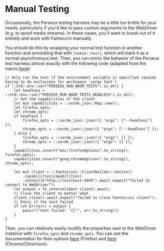# Manual Testing

Occasionally, the Perseus testing harness may be a little too brittle for your needs, particularly if you'd like to pass custom arguments to the WebDriver (e.g. to spoof media streams). In these cases, you'll want to break out of it entirely and work with Fantoccini manually.

You should do this by wrapping your normal test function in another function and annotating that with `[tokio::test]`, which will mark it as a normal asynchronous test. Then, you can mimic the behavior of the Perseus test harness almost exactly with the following code (adapted from the macro [here](https://github.com/arctic-hen7/perseus/blob/main/packages/perseus-macro/src/test.rs)):

```rust,no_run,no_playground
// Only run the test if the environment variable is specified (avoids having to do exclusions for workspace `cargo test`)
if ::std::env::var("PERSEUS_RUN_WASM_TESTS").is_ok() {
    let headless = ::std::env::var("PERSEUS_RUN_WASM_TESTS_HEADLESS").is_ok();
    // Set the capabilities of the client
    let mut capabilities = ::serde_json::Map::new();
    let firefox_opts;
    let chrome_opts;
    if headless {
        firefox_opts = ::serde_json::json!({ "args": ["--headless"] });
        chrome_opts = ::serde_json::json!({ "args": ["--headless"] });
    } else {
        firefox_opts = ::serde_json::json!({ "args": [] });
        chrome_opts = ::serde_json::json!({ "args": [] });
    }
    capabilities.insert("moz:firefoxOptions".to_string(), firefox_opts);
    capabilities.insert("goog:chromeOptions".to_string(), chrome_opts);

    let mut client = ::fantoccini::ClientBuilder::native()
        .capabilities(capabilities)
        .connect(&"http://localhost:4444").await.expect("failed to connect to WebDriver");
    let output = fn_internal(&mut client).await;
    // Close the client no matter what
    client.close().await.expect("failed to close Fantoccini client");
    // Panic if the test failed
    if let Err(err) = output {
        panic!("test failed: '{}'", err.to_string())
    }
}
```

Then, you can relatively easily modify the properties sent to the WebDriver instance with `firefox_opts` and `chrome_opts`. You can see the documentation for their options [here](https://developer.mozilla.org/en-US/docs/Web/WebDriver/Capabilities/firefoxOptions) (Firefox) and [here](https://sites.google.com/a/chromium.org/chromedriver/capabilities) (Chrome/Chromium).
